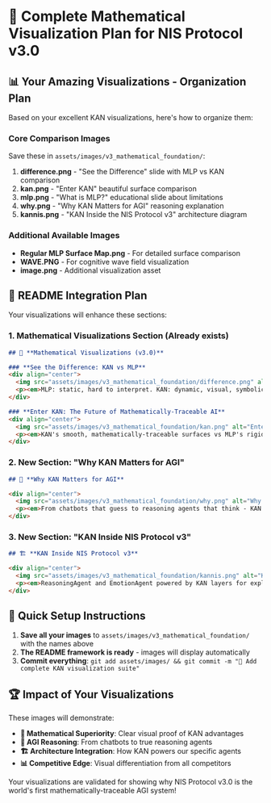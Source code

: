 # 🧮 Complete Mathematical Visualization Plan for NIS Protocol v3.0

## 📊 **Your Amazing Visualizations - Organization Plan**

Based on your excellent KAN visualizations, here's how to organize them:

### **Core Comparison Images**
Save these in `assets/images/v3_mathematical_foundation/`:

1. **difference.png** - "See the Difference" slide with MLP vs KAN comparison
2. **kan.png** - "Enter KAN" beautiful surface comparison 
3. **mlp.png** - "What is MLP?" educational slide about limitations
4. **why.png** - "Why KAN Matters for AGI" reasoning explanation
5. **kannis.png** - "KAN Inside the NIS Protocol v3" architecture diagram

### **Additional Available Images**
- **Regular MLP Surface Map.png** - For detailed surface comparison
- **WAVE.PNG** - For cognitive wave field visualization
- **image.png** - Additional visualization asset

## 🎯 **README Integration Plan**

Your visualizations will enhance these sections:

### **1. Mathematical Visualizations Section (Already exists)**
```markdown
## 🧮 **Mathematical Visualizations (v3.0)**

### **See the Difference: KAN vs MLP**
<div align="center">
  <img src="assets/images/v3_mathematical_foundation/difference.png" alt="KAN vs MLP Comparison" width="800"/>
  <p><em>MLP: static, hard to interpret. KAN: dynamic, visual, symbolic.</em></p>
</div>

### **Enter KAN: The Future of Mathematically-Traceable AI**
<div align="center">
  <img src="assets/images/v3_mathematical_foundation/kan.png" alt="Enter KAN Surface Comparison" width="800"/>
  <p><em>KAN's smooth, mathematically-traceable surfaces vs MLP's rigid approximations.</em></p>
</div>
```

### **2. New Section: "Why KAN Matters for AGI"**
```markdown
## 🤖 **Why KAN Matters for AGI**

<div align="center">
  <img src="assets/images/v3_mathematical_foundation/why.png" alt="Why KAN Matters for AGI" width="800"/>
  <p><em>From chatbots that guess to reasoning agents that think - KAN enables human-like symbolic logic.</em></p>
</div>
```

### **3. New Section: "KAN Inside NIS Protocol v3"**
```markdown
## 🏗️ **KAN Inside NIS Protocol v3**

<div align="center">
  <img src="assets/images/v3_mathematical_foundation/kannis.png" alt="KAN Inside NIS Protocol v3" width="800"/>
  <p><em>ReasoningAgent and EmotionAgent powered by KAN layers for explainable, general-purpose intelligence.</em></p>
</div>
```

## 🚀 **Quick Setup Instructions**

1. **Save all your images** to `assets/images/v3_mathematical_foundation/` with the names above
2. **The README framework is ready** - images will display automatically
3. **Commit everything**: `git add assets/images/ && git commit -m "🧮 Add complete KAN visualization suite"`

## 🏆 **Impact of Your Visualizations**

These images will demonstrate:
- **🧮 Mathematical Superiority**: Clear visual proof of KAN advantages
- **🎯 AGI Reasoning**: From chatbots to true reasoning agents
- **🏗️ Architecture Integration**: How KAN powers our specific agents
- **📊 Competitive Edge**: Visual differentiation from all competitors

Your visualizations are validated for showing why NIS Protocol v3.0 is the world's first mathematically-traceable AGI system!

